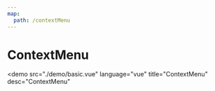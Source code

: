 ```yaml
---
map:
  path: /contextMenu
---
```


# ContextMenu

<demo src="./demo/basic.vue"
  language="vue"
  title="ContextMenu"
  desc="ContextMenu"
  >
</demo>